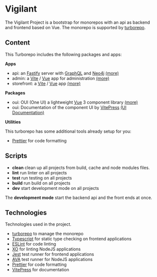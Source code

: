 # Vigilant

The Vigilant Project is a bootstrap for monorepos with an api as backend and frontend based on Vue. The monorepo is supported by [turborepo](https://turborepo.org). 

## Content

This Turborepo includes the following packages and apps: 

**Apps**

* api: an [Fastify](https://www.fastify.io) server with [GraphQL](https://graphql.org) and [Neo4j](https://neo4j.com) [(more)](apps/api/README.md)
* admin: a [Vite](https://vitejs.dev) / [Vue](https://v3.vuejs.org) app for administration [(more)](apps/admin/README.md)
* storefront: a [Vite](https://vitejs.dev) / [Vue](https://vuejs.org) app [(more)](apps/storefront/README.md)

**Packages**

* oui: OUI (One UI) a lightweight [Vue](https://v3.vuejs.org) 3 component library [(more)](packages/oui/README.md)
* oui: Documentation of the component UI by [VitePress](https://vitepress.vuejs.org) [(UI Documentation)]()

**Utilities**

This turborepo has some additional tools already setup for you:

* [Prettier](https://prettier.io/) for code formatting
  
## Scripts

* **clean** clean up all projects from build, cache and node modules files.
* **lint** run linter on all projects
* **test** run testing on all projects
* **build** run build on all projects
* **dev** start development mode on all projects

The **development mode** start the backend api and the front ends at once.

## Technologies

Technologies used in the project.

* [turborepo](https://turborepo.org) to manage the monorepo
* [Typescript](https://www.typescriptlang.org/) for static type checking on frontend applications
* [ESLint](https://eslint.org/) for code linting
* [XO](https://github.com/xojs/xo) for linting NodeJS applications
* [Jest](https://jestjs.io/) test runner for frontend applications
* [AVA](https://github.com/avajs/ava) test runner for NodeJS applications
* [Prettier](https://prettier.io/) for code formatting
* [VitePress](https://vitepress.vuejs.org) for documentation




